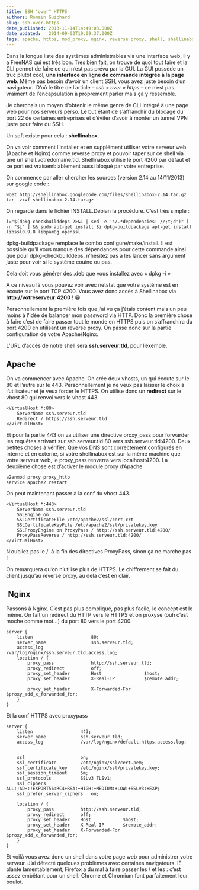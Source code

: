 ```yaml
---
title: SSH "over" HTTPS
authors: Romain Guichard
slug: ssh-over-https
date_published: 2013-11-14T14:49:03.000Z
date_updated:   2014-09-02T19:09:37.000Z
tags: apache, https, mod_proxy, nginx, reverse proxy, shell, shellinabox, ssh
---
```



Dans la longue liste des systèmes administrables via une interface web, il y a FreeNAS qui est très bon. Très bien fait, on trouve de quoi tout faire et la CLI permet de faire ce qui n’est pas prévu par la GUI. La GUI possède un truc plutôt cool, **une interface en ligne de commande intégrée à la page web**. Même pas besoin d’avoir un client SSH, vous avez juste besoin d’un navigateur.  D’où le titre de l’article – *ssh « over » https* – ce n’est pas vraiment de l’encapsulation à proprement parler mais ça y ressemble.

Je cherchais un moyen d’obtenir le même genre de CLI intégré à une page web pour nos serveurs perso. Le but étant de s’affranchir du blocage du port 22 de certaines entreprises et d’éviter d’avoir à monter un tunnel VPN juste pour faire du SSH.

Un soft existe pour cela : **shellinabox**.

On va voir comment l’installer et en supplément utiliser votre serveur web (Apache et Nginx) comme reverse proxy et pouvoir taper sur ce shell via une url shell.votredomaine.tld. Shellinabox utilise le port 4200 par défaut et ce port est vraisemblablement aussi bloqué par votre entreprise.

On commence par aller chercher les sources (version 2.14 au 14/11/2013) sur google code :

`wget http://shellinabox.googlecode.com/files/shellinabox-2.14.tar.gz tar -zxvf shellinabox-2.14.tar.gz`

On regarde dans le fichier INSTALL.Debian la procédure. C’est très simple :

`i="$(dpkg-checkbuilddeps 2>&1 | sed -e 's/.*dependencies: //;t;d')" [ -n "$i" ] && sudo apt-get install $i dpkg-buildpackage apt-get install libssl0.9.8 libpam0g openssl`

dpkg-buildpackage remplace le combo configure/make/install. Il est possible qu’il vous manque des dépendances pour cette commande ainsi que pour dpkg-checkbuilddeps, n’hésitez pas à les lancer sans argument juste pour voir si le système couine ou pas.

Cela doit vous générer des .deb que vous installez avec « dpkg -i »

A ce niveau là vous pouvez voir avec netstat que votre système est en écoute sur le port TCP 4200. Vous avez donc accès à Shellinabox via **http://votreserveur:4200** ! 😀

Personnellement la première fois que j’ai vu ça j’étais content mais un peu moins à l’idée de balancer mon password via HTTP. Donc la première chose à faire c’est de faire passer tout le monde en HTTPS puis on s’affranchira du port 4200 en utilisant un reverse proxy. On passe donc sur la partie configuration de votre Apache/Nginx.

L’URL d’accès de notre shell sera **ssh.serveur.tld**, pour l’exemple.


## Apache

On va commencer avec Apache. On crée deux vhosts, un qui écoute sur le 80 et l’autre sur le 443. Personnellement je ne veux pas laisser le choix à l’utilisateur et je veux forcer le HTTPS. On utilise donc un **redirect** sur le vhost 80 qui renvoi vers le vhost 443.

```
<VirtualHost *:80>
    ServerName ssh.serveur.tld
    Redirect / https://ssh.serveur.tld
</VirtualHost>
```

Et pour la partie 443 on va utiliser une directive proxy_pass pour forwarder les requêtes arrivant sur ssh.serveur.tld:80 vers ssh.serveur.tld:4200. Deux petites choses à vérifier. Que vos DNS sont correctement configurés en interne et en externe, si votre shellinabox est sur la même machine que votre serveur web, le proxy_pass renverra vers localhost:4200. La deuxième chose est d’activer le module proxy d’Apache
```
a2enmod proxy proxy_http
service apache2 restart
```

On peut maintenant passer à la conf du vhost 443.

```
<VirtualHost *:443>
    ServerName ssh.serveur.tld
    SSLEngine on
    SSLCertificateFile /etc/apache2/ssl/cert.crt
    SSLCertificateKeyFile /etc/apache2/ssl/privatekey.key
    SSLProxyEngine on ProxyPass / http://ssh.serveur.tld:4200/
    ProxyPassReverse / http://ssh.serveur.tld:4200/
</VirtualHost>
```

N’oubliez pas le /  à la fin des directives ProxyPass, sinon ça ne marche pas !

On remarquera qu’on n’utilise plus de HTTPS. Le chiffrement se fait du client jusqu’au reverse proxy, au delà c’est en clair.

##  Nginx

Passons à Nginx. C’est pas plus compliqué, pas plus facile, le concept est le même. On fait un redirect du HTTP vers le HTTPS et on proxyse (ouh c’est moche comme mot…) du port 80 vers le port 4200.

```
server {    
    listen                      80;    
    server_name                 ssh.serveur.tld;    
    access_log                  /var/log/nginx/ssh.serveur.tld.access.log;    
    location / {        
        proxy_pass              http://ssh.serveur.tld;        
        proxy_redirect          off;        
        proxy_set_header        Host                $host;        
        proxy_set_header        X-Real-IP           $remote_addr;        
        proxy_set_header        X-Forwarded-For     $proxy_add_x_forwarded_for;    
    }
}
```

Et la conf HTTPS avec proxypass

```
server {    
    listen                  443;    
    server_name             ssh.serveur.tld;    
    access_log              /var/log/nginx/default.https.access.log;    

    ssl                     on;    
    ssl_certificate         /etc/nginx/ssl/cert.pem;    
    ssl_certificate_key     /etc/nginx/ssl/privatekey.key;    
    ssl_session_timeout     5m;    
    ssl_protocols           SSLv3 TLSv1;    
    ssl_ciphers ALL:!ADH:!EXPORT56:RC4+RSA:+HIGH:+MEDIUM:+LOW:+SSLv3:+EXP;    
    ssl_prefer_server_ciphers   on;    

    location / {        
        proxy_pass          http://ssh.serveur.tld;        
        proxy_redirect      off;        
        proxy_set_header    Host            $host;        
        proxy_set_header    X-Real-IP       $remote_addr;        
        proxy_set_header    X-Forwarded-For $proxy_add_x_forwarded_for;    
    }
}
```

Et voilà vous avez donc un shell dans votre page web pour administrer votre serveur. J’ai détecté quelques problèmes avec certaines navigateurs. IE plante lamentablement, Firefox a du mal à faire passer les / et les : c’est assez embêtant pour un shell. Chrome et Chromium font parfaitement leur boulot.
